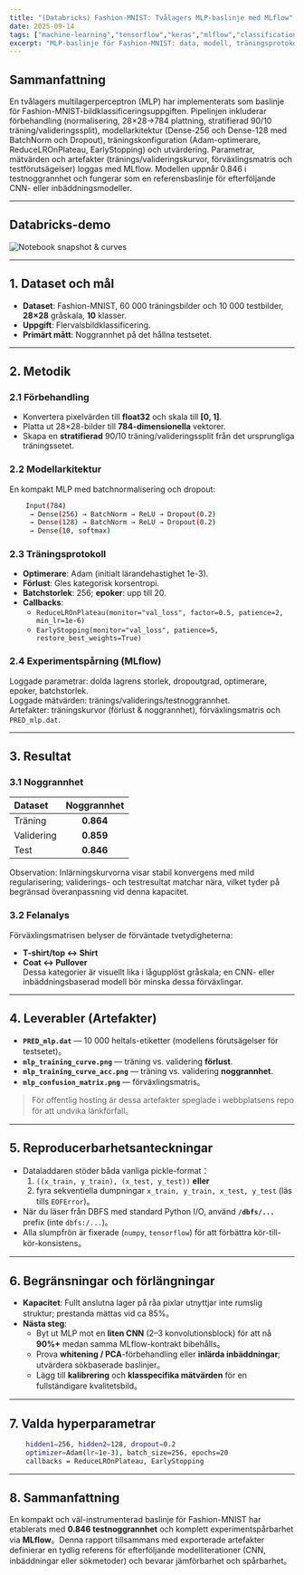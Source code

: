 ```yaml
---
title: "(Databricks) Fashion-MNIST: Tvålagers MLP-baslinje med MLflow"
date: 2025-09-14
tags: ["machine-learning","tensorflow","keras","mlflow","classification","mnist"]
excerpt: "MLP-baslinje för Fashion-MNIST: data, modell, träningsprotokoll, mätvärden, felanalys och leverabler."
---
```


## Sammanfattning
En tvålagers multilagerperceptron (MLP) har implementerats som baslinje för Fashion-MNIST-bildklassificeringsuppgiften. Pipelinjen inkluderar förbehandling (normalisering, 28×28→784 plattning, stratifierad 90/10 träning/valideringssplit), modellarkitektur (Dense-256 och Dense-128 med BatchNorm och Dropout), träningskonfiguration (Adam-optimerare, ReduceLROnPlateau, EarlyStopping) och utvärdering. Parametrar, mätvärden och artefakter (tränings/valideringskurvor, förväxlingsmatris och testförutsägelser) loggas med MLflow. Modellen uppnår 0.846 i testnoggrannhet och fungerar som en referensbaslinje för efterföljande CNN- eller inbäddningsmodeller.

---

## Databricks-demo

![Notebook snapshot & curves](/images/projects/project4/1.png)

---

## 1. Dataset och mål
- **Dataset**: Fashion-MNIST, 60 000 träningsbilder och 10 000 testbilder, **28×28** gråskala, **10** klasser.  
- **Uppgift**: Flervalsbildklassificering.  
- **Primärt mått**: Noggrannhet på det hållna testsetet.

---

## 2. Metodik

### 2.1 Förbehandling
- Konvertera pixelvärden till **float32** och skala till **[0, 1]**.  
- Platta ut 28×28-bilder till **784-dimensionella** vektorer.  
- Skapa en **stratifierad** 90/10 träning/valideringssplit från det ursprungliga träningssetet.

### 2.2 Modellarkitektur
En kompakt MLP med batchnormalisering och dropout:
```bash    
    Input(784)
     → Dense(256) → BatchNorm → ReLU → Dropout(0.2)
     → Dense(128) → BatchNorm → ReLU → Dropout(0.2)
     → Dense(10, softmax)
```

### 2.3 Träningsprotokoll
- **Optimerare**: Adam (initialt lärandehastighet 1e-3).  
- **Förlust**: Gles kategorisk korsentropi.  
- **Batchstorlek**: 256; **epoker**: upp till 20.  
- **Callbacks**:  
    - `ReduceLROnPlateau(monitor="val_loss", factor=0.5, patience=2, min_lr=1e-6)`  
    - `EarlyStopping(monitor="val_loss", patience=5, restore_best_weights=True)`

### 2.4 Experimentspårning (MLflow)
Loggade parametrar: dolda lagrens storlek, dropoutgrad, optimerare, epoker, batchstorlek.  
Loggade mätvärden: tränings/validerings/testnoggrannhet.  
Artefakter: träningskurvor (förlust & noggrannhet), förväxlingsmatris och `PRED_mlp.dat`.

---

## 3. Resultat

### 3.1 Noggrannhet
| Dataset | Noggrannhet |
|:--|:--:|
| Träning | **0.864** |
| Validering | **0.859** |
| Test | **0.846** |

Observation: Inlärningskurvorna visar stabil konvergens med mild regularisering; validerings- och testresultat matchar nära, vilket tyder på begränsad överanpassning vid denna kapacitet.

### 3.2 Felanalys
Förväxlingsmatrisen belyser de förväntade tvetydigheterna:
- **T-shirt/top ↔ Shirt**
- **Coat ↔ Pullover**  
Dessa kategorier är visuellt lika i lågupplöst gråskala; en CNN- eller inbäddningsbaserad modell bör minska dessa förväxlingar.

---

## 4. Leverabler (Artefakter)
- **`PRED_mlp.dat`** — 10 000 heltals-etiketter (modellens förutsägelser för testsetet)。  
- **`mlp_training_curve.png`** — träning vs. validering **förlust**.  
- **`mlp_training_curve_acc.png`** — träning vs. validering **noggrannhet**.  
- **`mlp_confusion_matrix.png`** — förväxlingsmatris。  

> För offentlig hosting är dessa artefakter speglade i webbplatsens repo för att undvika länkförfall。

---

## 5. Reproducerbarhetsanteckningar
- Dataladdaren stöder båda vanliga pickle-format：  
  1) `((x_train, y_train), (x_test, y_test))` **eller**  
  2) fyra sekventiella dumpningar `x_train, y_train, x_test, y_test` (läs tills `EOFError`)。  
- När du läser från DBFS med standard Python I/O, använd **`/dbfs/...`** prefix (inte `dbfs:/...`)。  
- Alla slumpfrön är fixerade (`numpy`, `tensorflow`) för att förbättra kör-till-kör-konsistens。

---

## 6. Begränsningar och förlängningar
- **Kapacitet**: Fullt anslutna lager på råa pixlar utnyttjar inte rumslig struktur; prestanda mättas vid ca 85%。  
- **Nästa steg**:  
  - Byt ut MLP mot en **liten CNN** (2–3 konvolutionsblock) för att nå **90%+** medan samma MLflow-kontrakt bibehålls。  
  - Prova **whitening / PCA**-förbehandling eller **inlärda inbäddningar**; utvärdera sökbaserade baslinjer。  
  - Lägg till **kalibrering** och **klasspecifika mätvärden** för en fullständigare kvalitetsbild。

---

## 7. Valda hyperparametrar
```bash
    hidden1=256, hidden2=128, dropout=0.2
    optimizer=Adam(lr=1e-3), batch_size=256, epochs=20
    callbacks = ReduceLROnPlateau, EarlyStopping
```

---

## 8. Sammanfattning
En kompakt och väl-instrumenterad baslinje för Fashion-MNIST har etablerats med **0.846 testnoggrannhet** och komplett experimentspårbarhet via **MLflow**。Denna rapport tillsammans med exporterade artefakter definierar en tydlig referens för efterföljande modelliterationer (CNN, inbäddningar eller sökmetoder) och bevarar jämförbarhet och spårbarhet。
